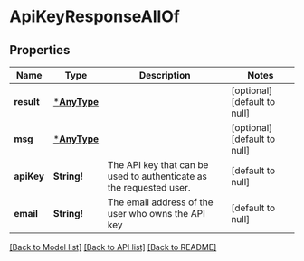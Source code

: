 # ApiKeyResponseAllOf

## Properties
Name | Type | Description | Notes
------------ | ------------- | ------------- | -------------
**result** | [***AnyType**](.md) |  | [optional] [default to null]
**msg** | [***AnyType**](.md) |  | [optional] [default to null]
**apiKey** | **String!** | The API key that can be used to authenticate as the requested user.  | [default to null]
**email** | **String!** | The email address of the user who owns the API key  | [default to null]

[[Back to Model list]](../README.md#documentation-for-models) [[Back to API list]](../README.md#documentation-for-api-endpoints) [[Back to README]](../README.md)


